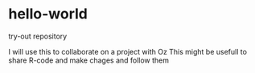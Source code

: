 # hello-world
try-out repository

I will use this to collaborate on a project with Oz
This might be usefull to share R-code and make chages and follow them
